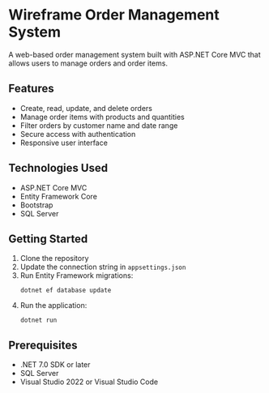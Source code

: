 # Wireframe Order Management System

A web-based order management system built with ASP.NET Core MVC that allows users to manage orders and order items.

## Features

- Create, read, update, and delete orders
- Manage order items with products and quantities
- Filter orders by customer name and date range
- Secure access with authentication
- Responsive user interface

## Technologies Used

- ASP.NET Core MVC
- Entity Framework Core
- Bootstrap
- SQL Server

## Getting Started

1. Clone the repository
2. Update the connection string in `appsettings.json`
3. Run Entity Framework migrations:
   ```
   dotnet ef database update
   ```
4. Run the application:
   ```
   dotnet run
   ```

## Prerequisites

- .NET 7.0 SDK or later
- SQL Server
- Visual Studio 2022 or Visual Studio Code
